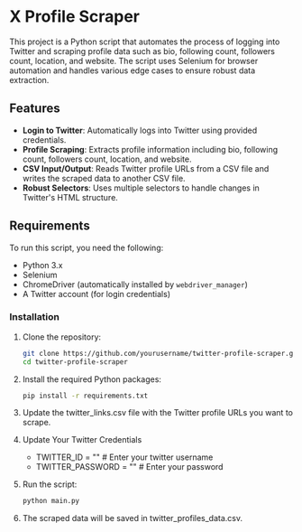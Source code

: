 # X Profile Scraper

This project is a Python script that automates the process of logging into Twitter and scraping profile data such as bio, following count, followers count, location, and website. The script uses Selenium for browser automation and handles various edge cases to ensure robust data extraction.

## Features

- **Login to Twitter**: Automatically logs into Twitter using provided credentials.
- **Profile Scraping**: Extracts profile information including bio, following count, followers count, location, and website.
- **CSV Input/Output**: Reads Twitter profile URLs from a CSV file and writes the scraped data to another CSV file.
- **Robust Selectors**: Uses multiple selectors to handle changes in Twitter's HTML structure.

## Requirements

To run this script, you need the following:

- Python 3.x
- Selenium
- ChromeDriver (automatically installed by `webdriver_manager`)
- A Twitter account (for login credentials)

### Installation

1. Clone the repository:
   ```bash
   git clone https://github.com/yourusername/twitter-profile-scraper.git
   cd twitter-profile-scraper

2. Install the required Python packages:
   ```bash
   pip install -r requirements.txt

3. Update the twitter_links.csv file with the Twitter profile URLs you want to scrape.
4. Update Your Twitter Credentials
   
    - TWITTER_ID = ""    # Enter your twitter username
    - TWITTER_PASSWORD = ""    # Enter your password
5. Run the script:
    ```bash
    python main.py

6. The scraped data will be saved in twitter_profiles_data.csv.
